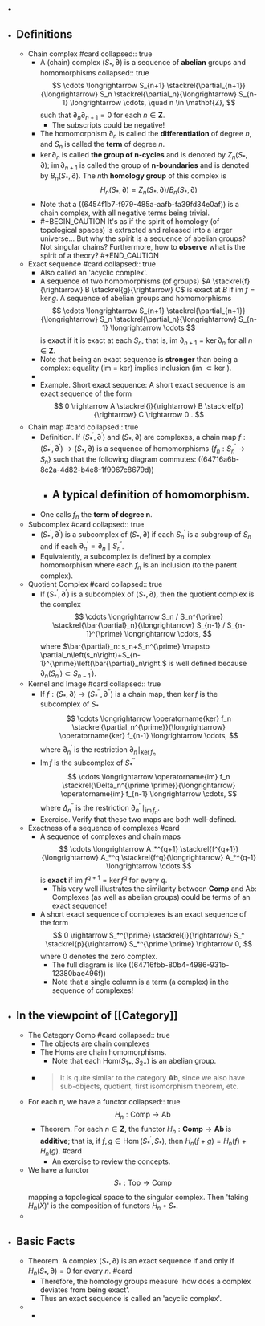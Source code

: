 -
- ## Definitions
	- Chain complex #card
	  collapsed:: true
		- A (chain) complex $(S_*,\partial)$ is a sequence of **abelian** groups and homomorphisms
		  collapsed:: true
		  $$
		  \cdots \longrightarrow S_{n+1} \stackrel{\partial_{n+1}}{\longrightarrow} S_n \stackrel{\partial_n}{\longrightarrow} S_{n-1} \longrightarrow \cdots, \quad n \in \mathbf{Z},
		  $$
		  such that $\partial_n \partial_{n+1}=0$ for each $n \in \mathbf{Z}$.
			- The subscripts could be negative!
		- The homomorphism $\partial_n$ is called the **differentiation** of degree $n$, and $S_n$ is called the **term** of degree $n$.
		- $\operatorname{ker} \partial_n$ is called **the group of n-cycles** and is denoted by $Z_n\left(S_*, \partial\right)$; $\operatorname{im}\partial_{n+1}$ is called the group of **n-boundaries** and is denoted by $B_n\left(S_*, \partial\right)$. 
		  The $n$th **homology group** of this complex is
		  $$
		  H_n\left(S_*, \partial\right)=Z_n\left(S_*, \partial\right) / B_n\left(S_*, \partial\right)
		  $$
		- Note that a ((6454f1b7-f979-485a-aafb-fa39fd34e0af)) is a chain complex, with all negative terms being trivial.
		- #+BEGIN_CAUTION
		  It's as if the spirit of homology (of topological spaces) is extracted and released into a larger universe...
		  But why the spirit is a sequence of abelian groups? Not singular chains?
		  Furthermore, how to **observe** what is the spirit of a theory?
		  #+END_CAUTION
	- Exact sequence #card
	  collapsed:: true
		- Also called an 'acyclic complex'.
		- A sequence of two homomorphisms (of groups) $A \stackrel{f}{\rightarrow} B \stackrel{g}{\rightarrow} C$ is exact at $B$ if im $f=\operatorname{ker} g$. A sequence of abelian groups and homomorphisms
		  $$
		  \cdots \longrightarrow S_{n+1} \stackrel{\partial_{n+1}}{\longrightarrow} S_n \stackrel{\partial_n}{\longrightarrow} S_{n-1} \longrightarrow \cdots
		  $$
		  is exact if it is exact at each $S_n$, that is, im $\partial_{n+1}=\operatorname{ker} \partial_n$ for all $n \in \mathbf{Z}$.
		- Note that being an exact sequence is **stronger** than being a complex: equality (im = ker) implies inclusion (im $\subset \mathrm{ker}$ ).
		-
		- Example. Short exact sequence:
		  A short exact sequence is an exact sequence of the form
		  $$
		  0 \rightarrow A \stackrel{i}{\rightarrow} B \stackrel{p}{\rightarrow} C \rightarrow 0 .
		  $$
	- Chain map #card
	  collapsed:: true
		- Definition. If $\left(S_*^{\prime}, \partial^{\prime}\right)$ and $\left(S_*, \partial\right)$ are complexes, a chain map $f:\left(S_*^{\prime}, \partial^{\prime}\right) \rightarrow\left(S_*, \partial\right)$ is a sequence of homomorphisms $\left\{f_n: S_n^{\prime} \rightarrow S_n\right\}$ such that the following diagram commutes:
		  ((64716a6b-8c2a-4d82-b4e8-1f9067c8679d))
			- A typical definition of homomorphism.
				-
		- One calls $f_n$ the **term of degree n**.
	- Subcomplex #card
	  collapsed:: true
		- $\left(S_*^{\prime}, \partial^{\prime}\right)$ is a subcomplex of $\left(S_*, \partial\right)$ if each $S_n^{\prime}$ is a subgroup of $S_n$ and if each $\partial_n^{\prime}=\partial_n \mid S_n^{\prime}$.
		- Equivalently, a subcomplex is defined by a complex homomorphism where each $f_n$ is an inclusion (to the parent complex).
	- Quotient Complex #card
	  collapsed:: true
		- If $\left(S_*^{\prime}, \partial^{\prime}\right)$ is a subcomplex of $\left(S_*, \partial\right)$, then the quotient complex is the complex
		  $$
		  \cdots \longrightarrow S_n / S_n^{\prime} \stackrel{\bar{\partial}_n}{\longrightarrow} S_{n-1} / S_{n-1}^{\prime} \longrightarrow \cdots,
		  $$
		  where $\bar{\partial}_n: s_n+S_n^{\prime} \mapsto \partial_n\left(s_n\right)+S_{n-1}^{\prime}\left(\bar{\partial}_n\right.$ is well defined because $\left.\partial_n\left(S_n^{\prime}\right) \subset S_{n-1}^{\prime}\right)$.
	- Kernel and Image #card
	  collapsed:: true
		- If $f:\left(S_*, \partial\right) \rightarrow\left(S_*^{\prime \prime}, \partial^{\prime \prime}\right)$ is a chain map, then $\operatorname{ker}f$ is the subcomplex of $S_*$
		  $$
		  \cdots \longrightarrow \operatorname{ker} f_n \stackrel{\partial_n^{\prime}}{\longrightarrow} \operatorname{ker} f_{n-1} \longrightarrow \cdots,
		  $$
		  where $\partial_n^{\prime}$ is the restriction $\partial_n \mid_{\operatorname{ker} f_n}$
		- $\operatorname{Im}f$ is the subcomplex of $S_*^{\prime \prime}$
		  $$
		  \cdots \longrightarrow \operatorname{im} f_n \stackrel{\Delta_n^{\prime \prime}}{\longrightarrow} \operatorname{im} f_{n-1} \longrightarrow \cdots,
		  $$
		  where $\Delta_n^{\prime \prime}$ is the restriction $\partial_n^{\prime \prime}\mid_{\operatorname{im} f_n}$.
		- Exercise. Verify that these two maps are both well-defined.
	- Exactness of a sequence of complexes #card
		- A sequence of complexes and chain maps
		  $$
		  \cdots \longrightarrow A_*^{q+1} \stackrel{f^{q+1}}{\longrightarrow} A_*^q \stackrel{f^q}{\longrightarrow} A_*^{q-1} \longrightarrow \cdots
		  $$
		  is **exact** if im $f^{q+1}=\operatorname{ker} f^q$ for every $q$.
			- This very well illustrates the similarity between $\mathbf{Comp}$ and $\mathrm{Ab}$: Complexes (as well as abelian groups) could be terms of an exact sequence!
		- A short exact sequence of complexes is an exact sequence of the form
		  $$
		  0 \rightarrow S_*^{\prime} \stackrel{i}{\rightarrow} S_* \stackrel{p}{\rightarrow} S_*^{\prime \prime} \rightarrow 0,
		  $$
		  where 0 denotes the zero complex.
			- The full diagram is like
			  ((64716fbb-80b4-4986-931b-12380bae496f))
			- Note that a single column is a term (a complex) in the sequence of complexes!
- ## In the viewpoint of [[Category]]
	- The Category Comp #card
	  collapsed:: true
		- The objects are chain complexes
		- The Homs are chain homomorphisms.
			- Note that each $\mathrm{Hom}(S_{1*},S_{2*})$ is an abelian group.
		- > It is quite similar to the category $\mathbf{Ab}$, since we also have sub-objects, quotient, first isomorphism theorem, etc.
	- For each n, we have a functor 
	  collapsed:: true
	  $$H_n: \mathrm{Comp} \to \mathrm{Ab}$$
		- Theorem. For each $n \in \mathbf{Z}$, the functor $H_n: \mathbf{Comp} \rightarrow \mathbf{A b}$ is **additive**; that is, if $f, g \in \operatorname{Hom}\left(S_*^{\prime}, S_*\right)$, then $H_n(f+g)=H_n(f)+H_n(g)$. #card
			- An exercise to review the concepts.
	- We have a functor
	  $$S_*: \mathrm{Top} \to \mathrm{Comp}$$
	  mapping a topological space to the singular complex.
	  Then 'taking $H_n(X)$' is the composition of functors $H_n \circ S_*$.
	-
- ## Basic Facts
	- Theorem. A complex $\left(S_*, \partial\right)$ is an exact sequence if and only if $H_n\left(S_*, \partial\right)=0$ for every $n$. #card
		- Therefore, the homology groups measure 'how does a complex deviates from being exact'.
		- Thus an exact sequence is called an 'acyclic complex'.
	-
		-
